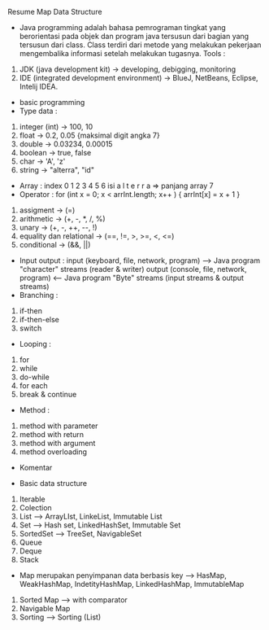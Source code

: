 Resume Map Data Structure

- Java programming adalah bahasa pemrograman tingkat yang berorientasi pada objek dan program java tersusun dari bagian yang tersusun dari class. Class terdiri dari metode yang melakukan pekerjaan mengembalika informasi setelah melakukan tugasnya. 
Tools : 
1. JDK (java development kit) -> developing, debigging, monitoring 
2. IDE (integrated development environment) -> BlueJ, NetBeans, Eclipse, Intelij IDEA. 
- basic programming 
- Type data : 
1. integer (int) -> 100, 10
2. float -> 0.2, 0.05 {maksimal digit angka 7}
3. double -> 0.03234, 0.00015 
4. boolean -> true, false
5. char -> 'A', 'z'
6. string -> "alterra", "id"
- Array : 
index 0 1 2 3 4 5 6 
isi   a l t e r r a   => panjang array 7 
- Operator :
for (int x = 0; x < arrInt.length; x++ )
{
    arrInt[x] = x + 1 
}
1. assigment -> (=)
2. arithmetic -> (+, -, *, /, %)
3. unary -> (+, -, ++, --, !)
4. equality dan relational -> (==, !=, >, >=, <, <=)
5. conditional -> (&&, ||)
- Input output : 
input (keyboard, file, network, program) --> Java program "character" streams (reader & writer)
output (console, file, network, program) <-- Java program "Byte" streams (input streams & output streams)
- Branching : 
1. if-then
2. if-then-else
3. switch 
- Looping : 
1. for 
2. while 
3. do-while
4. for each 
5. break & continue 
- Method : 
1. method with parameter 
2. method with return 
3. method with argument 
4. method overloading 
- Komentar 

- Basic data structure 
1. Iterable
2. Colection 
3. List --> ArrayLIst, LinkeList, Immutable List
4. Set --> Hash set, LinkedHashSet, Immutable Set
5. SortedSet --> TreeSet, NavigableSet
6. Queue 
7. Deque 
8. Stack 

- Map merupakan penyimpanan data berbasis key
 --> HasMap, WeakHashMap, IndetityHashMap, LinkedHashMap, ImmutableMap
1. Sorted Map --> with comparator
2. Navigable Map 
3. Sorting --> Sorting (List)